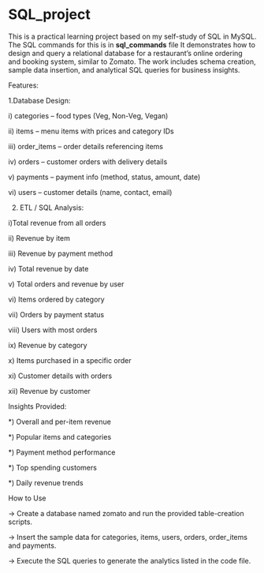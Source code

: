 # SQL_project
This is a practical learning project based on my self-study of SQL in MySQL. The SQL commands for this is in __sql_commands__ file
It demonstrates how to design and query a relational database for a restaurant’s online ordering and booking system, similar to Zomato. The work includes schema creation, sample data insertion, and analytical SQL queries for business insights.

Features:

1.Database Design:

i) categories – food types (Veg, Non-Veg, Vegan)

ii) items – menu items with prices and category IDs

iii) order_items – order details referencing items

iv) orders – customer orders with delivery details

v) payments – payment info (method, status, amount, date)

vi) users – customer details (name, contact, email)

2. ETL / SQL Analysis:

i)Total revenue from all orders

ii) Revenue by item

iii) Revenue by payment method

iv) Total revenue by date

v) Total orders and revenue by user

vi) Items ordered by category

vii) Orders by payment status

viii) Users with most orders

ix) Revenue by category

x) Items purchased in a specific order

xi) Customer details with orders

xii) Revenue by customer

Insights Provided:

*) Overall and per-item revenue

*) Popular items and categories

*) Payment method performance

*) Top spending customers

*) Daily revenue trends

How to Use

-> Create a database named zomato and run the provided table-creation scripts.

-> Insert the sample data for categories, items, users, orders, order_items and payments.

-> Execute the SQL queries to generate the analytics listed in the code file.
